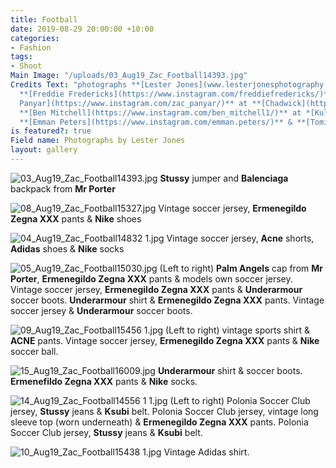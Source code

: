 ```yaml
---
title: Football
date: 2019-08-29 20:00:00 +10:00
categories:
- Fashion
tags:
- Shoot
Main Image: "/uploads/03_Aug19_Zac_Football14393.jpg"
Credits Text: "photographs **[Lester Jones](www.lesterjonesphotography.com)**\nstyling
  **[Freddie Fredericks](https://www.instagram.com/freddiefredericks/)**\ntalent **[Zac
  Panyar](https://www.instagram.com/zac_panyar/)** at **[Chadwick](https://www.instagram.com/chadwickmodels/)**,
  **[Ben Mitchell](https://www.instagram.com/ben_mitchell1/)** at *[Kult](https://www.instagram.com/kultaustralia/)**,
  **[Emman Peters](https://www.instagram.com/emman.peters/)** & **[Tomislav Bazdaric](https://www.instagram.com/tomislav.bazdaric/)** "
is featured?: true
Field name: Photographs by Lester Jones
layout: gallery
---
```


![03_Aug19_Zac_Football14393.jpg](/uploads/03_Aug19_Zac_Football14393.jpg)
**Stussy** jumper and **Balenciaga** backpack from **Mr Porter**

![08_Aug19_Zac_Football15327.jpg](/uploads/08_Aug19_Zac_Football15327.jpg)
Vintage soccer jersey, **Ermenegildo Zegna XXX** pants & **Nike** shoes

![04_Aug19_Zac_Football14832 1.jpg](/uploads/04_Aug19_Zac_Football14832%201.jpg)
Vintage soccer jersey, **Acne** shorts, **Adidas** shoes & **Nike** socks

![05_Aug19_Zac_Football15030.jpg](/uploads/05_Aug19_Zac_Football15030.jpg)
(Left to right) **Palm Angels** cap from **Mr Porter**, **Ermenegildo Zegna XXX** pants & models own soccer jersey. Vintage soccer jersey, **Ermenegildo Zegna XXX** pants & **Underarmour** soccer boots. **Underarmour** shirt & **Ermenegildo Zegna XXX** pants. Vintage soccer jersey & **Underarmour** soccer boots.

![09_Aug19_Zac_Football15456 1.jpg](/uploads/09_Aug19_Zac_Football15456%201.jpg)
(Left to right) vintage sports shirt & **ACNE** pants. Vintage soccer jersey, **Ermenegildo Zegna XXX** pants & **Nike** soccer ball.

![15_Aug19_Zac_Football16009.jpg](/uploads/15_Aug19_Zac_Football16009.jpg)
**Underarmour** shirt & soccer boots. **Ermenefildo Zegna XXX** pants & **Nike** socks.

![14_Aug19_Zac_Football14556 1 1.jpg](/uploads/14_Aug19_Zac_Football14556%201%201.jpg)
(Left to right) Polonia Soccer Club jersey, **Stussy** jeans & **Ksubi** belt. Polonia Soccer Club jersey, vintage long sleeve top (worn underneath) & **Ermenegildo Zegna XXX** pants. Polonia Soccer Club jersey, **Stussy** jeans & **Ksubi** belt.

![10_Aug19_Zac_Football15438 1.jpg](/uploads/10_Aug19_Zac_Football15438%201.jpg)
Vintage Adidas shirt.